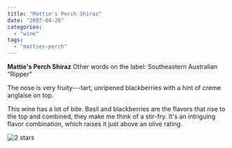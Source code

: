 ```yaml
---
title: "Mattie's Perch Shiraz"
date: "2007-04-26"
categories:
  - "wine"
tags:
  - "matties-perch"
---
```


**Mattie's Perch Shiraz** Other words on the label: Southeastern Australian "Ripper"

The nose is very fruity---tart, unripened blackberries with a hint of creme anglaise on top.

This wine has a lot of bite. Basil and blackberries are the flavors that rise to the top and combined, they make me think of a stir-fry. It's an intriguing flavor combination, which raises it just above an olive rating.

![2 stars](http://www.rebeccagomezfarrell.com/wp-content/uploads/2009/02/rating_chicken11.gif "rating_chicken11")
